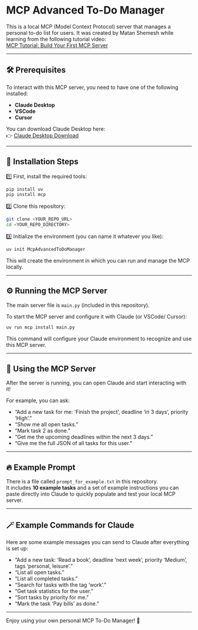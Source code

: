 
# MCP Advanced To-Do Manager

This is a local MCP (Model Context Protocol) server that manages a personal to-do list for users. It was created by Matan Shemesh while learning from the following tutorial video:  
[MCP Tutorial: Build Your First MCP Server](https://www.youtube.com/watch?v=jLM6n4mdRuA)

---

## 🛠️ Prerequisites

To interact with this MCP server, you need to have one of the following installed:

- **Claude Desktop**  
- **VSCode**
- **Cursor**  

You can download Claude Desktop here:  
👉 [Claude Desktop Download](https://www.anthropic.com/claude)

---

## 🚀 Installation Steps

1️⃣ First, install the required tools:

```bash
pip install uv
pip install mcp
```

2️⃣ Clone this repository:

```bash
git clone <YOUR_REPO_URL>
cd <YOUR_REPO_DIRECTORY>
```

3️⃣ Initialize the environment (you can name it whatever you like):

```bash
uv init McpAdvancedToDoManager
```

This will create the environment in which you can run and manage the MCP locally.

---

## ⚙️ Running the MCP Server

The main server file is `main.py` (included in this repository).

To start the MCP server and configure it with Claude (or VSCode/ Cursor):

```bash
uv run mcp install main.py
```

This command will configure your Claude environment to recognize and use this MCP server.

---

## 📝 Using the MCP Server

After the server is running, you can open Claude and start interacting with it!

For example, you can ask:

- “Add a new task for me: ‘Finish the project’, deadline ‘in 3 days’, priority ‘High’.”
- “Show me all open tasks.”
- “Mark task 2 as done.”
- “Get me the upcoming deadlines within the next 3 days.”
- “Give me the full JSON of all tasks for this user.”

---

## 🔥 Example Prompt

There is a file called `prompt_for_example.txt` in this repository.  
It includes **10 example tasks** and a set of example instructions you can paste directly into Claude to quickly populate and test your local MCP server.

---

## 🪄 Example Commands for Claude

Here are some example messages you can send to Claude after everything is set up:

- “Add a new task: ‘Read a book’, deadline ‘next week’, priority ‘Medium’, tags ‘personal, leisure’.”
- “List all open tasks.”
- “List all completed tasks.”
- “Search for tasks with the tag ‘work’.”
- “Get task statistics for the user.”
- “Sort tasks by priority for me.”
- “Mark the task ‘Pay bills’ as done.”

---

Enjoy using your own personal MCP To-Do Manager! 🚀
